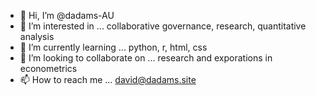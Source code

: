 - 👋 Hi, I’m @dadams-AU
- 👀 I’m interested in ... collaborative governance, research, quantitative analysis
- 🌱 I’m currently learning ... python, r, html, css
- 💞️ I’m looking to collaborate on ... research and exporations in econometrics 
- 📫 How to reach me ... david@dadams.site

<!---
dadams-AU/dadams-AU is a ✨ special ✨ repository because its `README.md` (this file) appears on your GitHub profile.
You can click the Preview link to take a look at your changes.
--->
